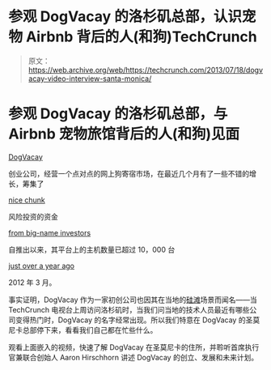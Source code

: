 # 参观 DogVacay 的洛杉矶总部，认识宠物 Airbnb 背后的人(和狗)TechCrunch

> 原文：<https://web.archive.org/web/https://techcrunch.com/2013/07/18/dogvacay-video-interview-santa-monica/>

# 参观 DogVacay 的洛杉矶总部，与 Airbnb 宠物旅馆背后的人(和狗)见面

[DogVacay](https://web.archive.org/web/20221007084656/http://www.crunchbase.com/company/dog-vacay)

创业公司，经营一个点对点的网上狗寄宿市场，在最近几个月有了一些不错的增长，筹集了

[nice chunk](https://web.archive.org/web/20221007084656/https://beta.techcrunch.com/2012/11/13/the-airbnb-for-pets-dogvacay-raises-6m-from-benchmark/)

风险投资的资金

[from big-name investors](https://web.archive.org/web/20221007084656/https://beta.techcrunch.com/2012/06/28/dogvacay-adds-airbnb-investor-andreessen-horowitz-to-its-pack-of-backers-aims-to-become-the-premier-destination-for-pet-services/)

自推出以来，其平台上的主机数量已超过 10，000 台

[just over a year ago](https://web.archive.org/web/20221007084656/https://beta.techcrunch.com/2012/03/01/dogbnb-dogvacay-wants-to-help-you-find-a-boarding-alternative-for-your-four-legged-friends/)

2012 年 3 月。

事实证明，DogVacay 作为一家初创公司也因其在当地的[硅滩](https://web.archive.org/web/20221007084656/http://en.wikipedia.org/wiki/Silicon_Beach)场景而闻名——当 TechCrunch 电视台上周访问洛杉矶时，当我们问当地的技术人员最近有哪些公司变得热门时，DogVacay 的名字经常出现。所以我们特意在 DogVacay 的圣莫尼卡总部停下来，看看我们自己都在忙些什么。

观看上面嵌入的视频，快速了解 DogVacay 在圣莫尼卡的住所，并聆听首席执行官兼联合创始人 Aaron Hirschhorn 讲述 DogVacay 的创立、发展和未来计划。